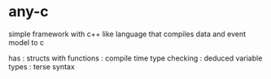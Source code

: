 # any-c

simple framework with c++ like language that compiles
                            data and event model to c

  has
    : structs with functions
    : compile time type checking
    : deduced variable types
    : terse syntax
